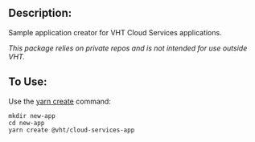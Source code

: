 ## Description:

Sample application creator for VHT Cloud Services applications.

_This package relies on private repos and is not intended for use outside VHT._

## To Use:

Use the [yarn create](https://yarnpkg.com/lang/en/docs/cli/create/) command:

```
mkdir new-app
cd new-app
yarn create @vht/cloud-services-app
```
